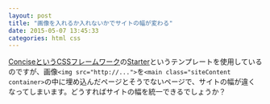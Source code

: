 ```yaml
---
layout: post
title: "画像を入れるか入れないかでサイトの幅が変わる"
date: 2015-05-07 13:45:33
categories: html css
---
```

<p><a href="http://concisecss.com" rel="nofollow">ConciseというCSSフレームワーク</a>の<a href="http://concisecss.com/examples/starter/" rel="nofollow">Starter</a>というテンプレートを使用しているのですが、画像<code>&lt;img src="http://..."&gt;</code>を<code>&lt;main class="siteContent container&gt;</code>の中に埋め込んだページとそうでないページで、サイトの幅が違くなってしまいます。どうすればサイトの幅を統一できるでしょうか？</p>
